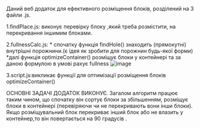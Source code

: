 Даний веб додаток для ефективного розміщення блоків, розділений на 3 файли .js.

1.findPlace.js: виконує перевірку блоку ,який треба розмістити, на перекривання іншимим блоками.

2.fullnessCalc.js: \* спочатку функція findHole() знаходить (прямокутні) внутрішні порожнини.(є ідея як зробити для порожнин будь-якої форми)
\*далі функція optimizeContainer() розміщує блоки у контейнері та за даною формулою в умові рахує fullness
![image](https://github.com/grbvtsk/Algorithm-for-blocks/assets/115540128/0e6d8cf4-46a7-49a1-90f3-ecd50ddf0c55)


3.script.js:викликає функції для оптимізації розміщення блоків optimizeContainer()

ОСНОВНІ ЗАДАЧІ ДОДАТОК ВИКОНУЄ. Загалом алгоритм працює таким чином, що спочатку він сортує блоки за збільшенням, розміщує блоки в контейнері
(перевіряючи чи не перекривають вони інши блоки). Якщо розміщувальний блок перекриває інший блок або не влазить у контейнер,то він
повертається на 90 градусів .
